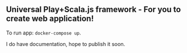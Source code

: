## Universal Play+Scala.js framework - For you to create web application!

To run app: `docker-compose up`.

I do have documentation, hope to publish it soon.
